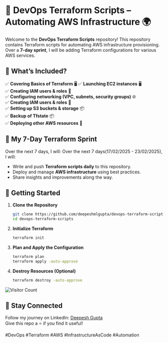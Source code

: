 # 🚀 DevOps Terraform Scripts – Automating AWS Infrastructure 🌍

Welcome to the **DevOps Terraform Scripts** repository! This repository contains Terraform scripts for automating AWS infrastructure provisioning. Over a **7-day sprint**, I will be adding Terraform configurations for various AWS services.

## 📌 What’s Included?

✅ **Covering Basics of Terraform** 🖥
✅ **Launching EC2 instances** 🖥️  
✅ **Creating IAM users & roles** 🔐  
✅ **Configuring networking (VPC, subnets, security groups)** 🌐  
✅ **Creating IAM users & roles** 🔐   
✅ **Setting up S3 buckets & storage** 📦  
✅ **Backup of Tfstate** 📦  
✅ **Deploying other AWS resources** 🚀  

## 🚀 My 7-Day Terraform Sprint

Over the next 7 days, I will:
Over the next 7 days(17/02/2025 - 23/02/2025), I will:
- Write and push **Terraform scripts daily** to this repository.
- Deploy and manage **AWS infrastructure** using best practices.
- Share insights and improvements along the way.


## 🚀 Getting Started

1. **Clone the Repository**
   ```sh
   git clone https://github.com/deepeshmlgupta/devops-terraform-scripts.git
   cd devops-terraform-scripts
   ```

2. **Initialize Terraform**
   ```sh
   terraform init
   ```

3. **Plan and Apply the Configuration**
   ```sh
   terraform plan
   terraform apply -auto-approve
   ```

4. **Destroy Resources (Optional)**
   ```sh
   terraform destroy -auto-approve
   ```

![Visitor Count](https://hits.seeyoufarm.com/api/count/incr/badge.svg?url=https://github.com/deepeshmlgupta/devops-terraform-scripts&count_bg=%2379C83D&title_bg=%23555555&icon=github.svg&icon_color=%23E7E7E7&title=Visitors&edge_flat=false)






## 📢 Stay Connected

Follow my journey on LinkedIn: [Deepesh Gupta](https://www.linkedin.com/in/deepeshmlgupta/)  
Give this repo a ⭐ if you find it useful!

#DevOps #Terraform #AWS #InfrastructureAsCode #Automation


